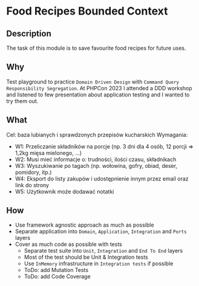# Food Recipes Bounded Context

## Description
The task of this module is to save favourite food recipes for future uses. 

## Why
Test playground to practice `Domain Driven Design` with `Command Query Responsibility Segregation`. At PHPCon 2023 I attended a DDD workshop and listened to few presentation about application testing and I wanted to try them out.

## What
Cel: baza lubianych i sprawdzonych przepisów kucharskich
Wymagania:
- W1: Przeliczanie składników na porcje (np. 3 dni dla 4 osób, 12 porcji => 1,2kg mięsa mielonego, ...)
- W2: Musi mieć informacje o: trudności, ilości czasu, składnikach
- W3: Wyszukiwanie po tagach (np. wołowina, gofry, obiad, deser, pomidory, itp.)
- W4: Eksport do listy zakupów i udostępnienie innym przez email oraz link do strony
- W5: Użytkownik może dodawać notatki

## How
- Use framework agnostic approach as much as possible
- Separate application into `Domain`, `Application`, `Integration` and `Ports` layers
- Cover as much code as possible with tests
  - Separate test suite into `Unit`, `Integration` and `End To End` layers
  - Most of the test should be Unit & Integration tests
  - Use `InMemory` infrastructure in `Integration tests` if possible
  - ToDo: add Mutation Tests
  - ToDo: add Code Coverage